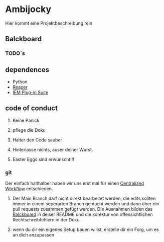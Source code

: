 # Ambijocky

Hier kommt eine Projektbeschreibung rein

## Balckboard

### TODO`s

## dependences

- Python
- [Reaper](https://www.reaper.fm/)
- [IEM Plug-in Suite](https://plugins.iem.at/)

## code of conduct

1. Keine Panick

2. pflege die Doku

3. Halter den Code sauber

4. Hinterlasse nichts, auser deiner Wurst.

5. Easter Eggs sind erwünscht!!!

### git

Der einfach halthalber haben wir uns erst mal für einen [Centralized Workflow](https://www.git-scm.com/book/en/v2/Distributed-Git-Distributed-Workflows) entschieden.

1. Der Main Branch darf nicht direkt bearbeitet werden, die edits sollten immer in einem seperarten Branch gemacht werden und dann über ein pull requests zusammen gefügt werden. Die Ausnahmen bilden das [Balckboard](#Balckboard) in deiser README und die korektur von offensichtlichen Rechtschreibfehlern in der Doku.

2. wenn du dir ein eigenes Setup bauen willst, erstelle dir ein Forg, um es an dich anzupassen

